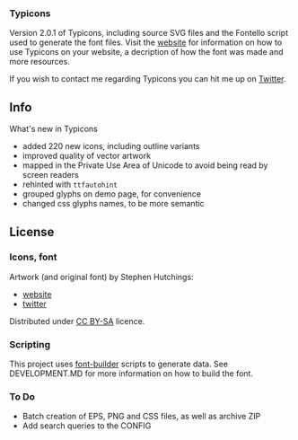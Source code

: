 ### Typicons

Version 2.0.1 of Typicons, including source SVG files and the Fontello script used to generate the font files. Visit the [website](http://typicons.com/) for information on how to use Typicons on your website, a decription of how the font was made and more resources.

If you wish to contact me regarding Typicons you can hit me up on [Twitter](http://twitter.com/typicons/).

Info
----

What's new in Typicons

- added 220 new icons, including outline variants
- improved quality of vector artwork
- mapped in the Private Use Area of Unicode to avoid being read by screen readers
- rehinted with `ttfautohint`
- grouped glyphs on demo page, for convenience
- changed css glyphs names, to be more semantic

License
-------

### Icons, font

Artwork (and original font) by Stephen Hutchings:

- [website](http://typicons.com/)
- [twitter](http://twitter.com/typicons/)

Distributed under
[CC BY-SA](http://creativecommons.org/licenses/by-sa/3.0/) licence.

### Scripting

This project uses [font-builder](https://github.com/fontello/font-builder) scripts to generate data. See DEVELOPMENT.MD for more information on how to build the font.


### To Do
- Batch creation of EPS, PNG and CSS files, as well as archive ZIP
- Add search queries to the CONFIG
